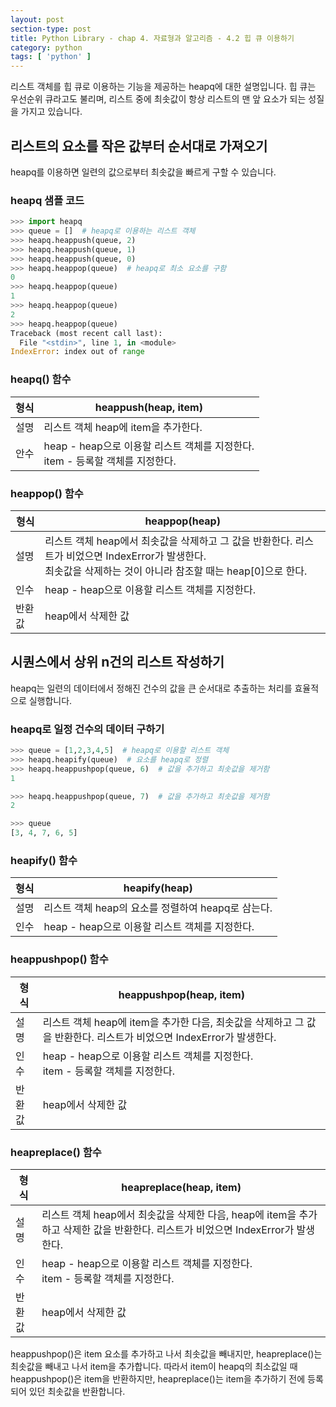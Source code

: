 ```yaml
---
layout: post
section-type: post
title: Python Library - chap 4. 자료형과 알고리즘 - 4.2 힙 큐 이용하기
category: python
tags: [ 'python' ]
---
```

리스트 객체를 힙 큐로 이용하는 기능을 제공하는 heapq에 대한 설명입니다. 힙 큐는 우선순위 큐라고도 불리며, 리스트 중에 최솟값이 항상 리스트의 맨 앞 요소가 되는 성질을 가지고 있습니다.

## 리스트의 요소를 작은 값부터 순서대로 가져오기
heapq를 이용하면 일련의 값으로부터 최솟값을 빠르게 구할 수 있습니다.

### heapq 샘플 코드

```python
>>> import heapq
>>> queue = []  # heapq로 이용하는 리스트 객체
>>> heapq.heappush(queue, 2)
>>> heapq.heappush(queue, 1)
>>> heapq.heappush(queue, 0)
>>> heapq.heappop(queue)  # heapq로 최소 요소를 구함
0
>>> heapq.heappop(queue)
1
>>> heapq.heappop(queue)
2
>>> heapq.heappop(queue)
Traceback (most recent call last):
  File "<stdin>", line 1, in <module>
IndexError: index out of range
```

### heapq() 함수

형식 | heappush(heap, item)
---|---
설명 | 리스트 객체 heap에 item을 추가한다.
안수 | heap - heap으로 이용할 리스트 객체를 지정한다. <br> item - 등록할 객체를 지정한다.

### heappop() 함수

형식 | heappop(heap)
---|---
설명 | 리스트 객체 heap에서 최솟값을 삭제하고 그 값을 반환한다. 리스트가 비었으면 IndexError가 발생한다. <br> 최솟값을 삭제하는 것이 아니라 참조할 때는 heap[0]으로 한다.
인수 | heap - heap으로 이용할 리스트 객체를 지정한다.
반환값 | heap에서 삭제한 값

## 시퀀스에서 상위 n건의 리스트 작성하기
heapq는 일련의 데이터에서 정해진 건수의 값을 큰 순서대로 추출하는 처리를 효율적으로 실행합니다.

### heapq로 일정 건수의 데이터 구하기

```python
>>> queue = [1,2,3,4,5]  # heapq로 이용할 리스트 객체
>>> heapq.heapify(queue)  # 요소를 heapq로 정렬
>>> heapq.heappushpop(queue, 6)  # 값을 추가하고 최솟값을 제거함
1

>>> heapq.heappushpop(queue, 7)  # 값을 추가하고 최솟값을 제거함
2

>>> queue
[3, 4, 7, 6, 5]
```

### heapify() 함수

형식 | heapify(heap)
---|---
설명 | 리스트 객체 heap의 요소를 정렬하여 heapq로 삼는다.
인수 | heap - heap으로 이용할 리스트 객체를 지정한다.

### heappushpop() 함수

형식 | heappushpop(heap, item)
---|---
설명 | 리스트 객체 heap에 item을 추가한 다음, 최솟값을 삭제하고 그 값을 반환한다. 리스트가 비었으면 IndexError가 발생한다.
인수 | heap - heap으로 이용할 리스트 객체를 지정한다. <br> item - 등록할 객체를 지정한다.
반환값 | heap에서 삭제한 값

### heapreplace() 함수

형식 | heapreplace(heap, item)
---|---
설명 | 리스트 객체 heap에서 최솟값을 삭제한 다음, heap에 item을 추가하고 삭제한 값을 반환한다. 리스트가 비었으면 IndexError가 발생한다.
인수 | heap - heap으로 이용할 리스트 객체를 지정한다. <br> item - 등록할 객체를 지정한다.
반환값 | heap에서 삭제한 값

heappushpop()은 item 요소를 추가하고 나서 최솟값을 빼내지만, heapreplace()는 최솟값을 빼내고 나서 item을 추가합니다. 따라서 item이 heapq의 최소값일 때 heappushpop()은 item을 반환하지만, heapreplace()는 item을 추가하기 전에 등록되어 있던 최솟값을 반환합니다.
